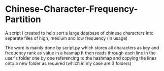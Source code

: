 # Chinese-Character-Frequency-Partition
A script I created to help sort a large database of chinese characters into separate files of high, medium and low frequency (in usage)

The word is mainly done by script.py which stores all characters as key and frequency rank as value in a hasmap
It then reads through each line in the user's folder one by one referencing to the hashmap and copying the lines onto a new folder as required (which in my case are 3 folders)
